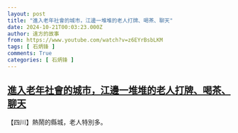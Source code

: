 ```yaml
---
layout: post
title: "進入老年社會的城市，江邊一堆堆的老人打牌、喝茶、聊天"
date: 2024-10-21T00:03:23.000Z
author: 遠方的故事
from: https://www.youtube.com/watch?v=z6EYrBsbLKM
tags: [ 石炳锋 ]
comments: True
categories: [ 石炳锋 ]
---
```

<!--1729469003000-->
[進入老年社會的城市，江邊一堆堆的老人打牌、喝茶、聊天](https://www.youtube.com/watch?v=z6EYrBsbLKM)
------

<div>
【四川】熱鬧的縣城，老人特別多。
</div>
